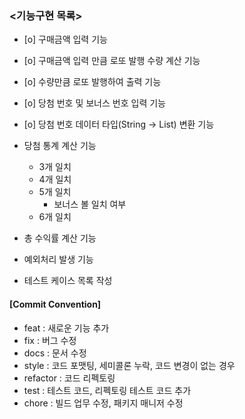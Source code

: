 ### <기능구현 목록>
- [o] 구매금액 입력 기능 

- [o] 구매금액 입력 만큼 로또 발행 수량 계산 기능

- [o] 수량만큼 로또 발행하여 출력 기능 

- [o] 당첨 번호 및 보너스 번호 입력 기능

- [o] 당첨 번호 데이터 타입(String -> List<Integer>) 변환 기능

- 당첨 통계 계산 기능
  - 3개 일치 
  - 4개 일치
  - 5개 일치
    - 보너스 볼 일치 여부 
  - 6개 일치

- 총 수익률 계산 기능

- 예외처리 발생 기능

- 테스트 케이스 목록 작성

#### [Commit Convention]
- feat : 새로운 기능 추가
- fix : 버그 수정
- docs : 문서 수정
- style : 코드 포맷팅, 세미콜론 누락, 코드 변경이 없는 경우
- refactor : 코드 리펙토링
- test : 테스트 코드, 리펙토링 테스트 코드 추가
- chore : 빌드 업무 수정, 패키지 매니저 수정